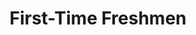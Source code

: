 ---
_schema: guide-page
title: First-Time Freshmen
uuid: aslfdjuntowsjdsfh
type: detail
description:
topper:
  topper_type: Default
  background_image:
  alt_text:
  heading:
    - text: Heading
  subheading: Subheading
  styles:
    breadcrumbs:
      c:
detail_blocks:
  - _bookshop_name: design-system/detail/lead-text
    text: You are considered a first-time freshman if you are a current high school senior, have a high school equivalency diploma or haven't attended college since graduating from high school.
  - _bookshop_name: design-system/detail/list-big-numbers
    items:
      - text: >-
          Review the admission requirements for on-campus majors, including 9-12 grade coursework.


          You will be prompted to indicate if you are applying test optional when you complete the application. Learn more about our test-optional policy. Test-optional applicants are eligible to submit scores at a later date. We encourage you to send all score dates due to superscoring.
      - text: >-
          To apply for an on-campus program, complete the WVU Application or the Common Application. The fee is $50 for domestic students and $65 for international applicants.

 
          Students applying to a WVU Online program should visit the WVU Online Campus application instructions.
      - text: >-
          WVU Admissions will begin reviewing applications in September. At that time, applicants will receive an admissions decision or notification of outstanding materials.
      - text: >-
          To ensure that your application is complete, please consider the following:

          - Self-reported items are NOT accepted via the Common App, including courses, grades, test scores and GPA.

          - Applicants are required to submit an official transcript to the WVU Office of Admissions and cannot upload an unofficial transcript via the Common App or WVU Application.

          - Essays and recommendations are not required.

          - Test scores are optional to receive an admissions decision; a few majors and scholarships require test scores.

          - Need assistance or have questions? We are here to help!

            - Contact WVU Admissions.
            - Contact your WVU admissions counselor.
column_blocks:
  - _bookshop_name: design-system/detail/alert
    heading: Check the Status of Your Application
    text: >-
      Students who submitted...
  - _bookshop_name: design-system/detail/link-list-panels
    heading: Helpful Links
    list_description:
    items:
      - text: Your Mountaineer Timeline for First-Time Freshmen
        description:
        url: 
        icon: Link
      - text: First-Time Freshmen Admission Requirements
        description:
        url: 
        icon: Link
  - _bookshop_name: design-system/detail/link-list-panels
    heading: Related Documents
    list_description:
    items:
      - text: Admissions Decision Appeal
        description:
        url: 
        icon: Link
      - text: Cancel Your Attendance
        description:
        url: 
        icon: Link
---